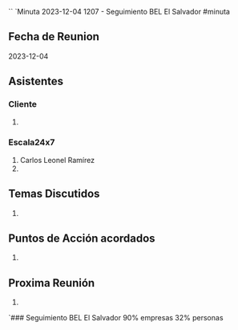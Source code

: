 ``
`Minuta 2023-12-04 1207 - Seguimiento BEL El Salvador
#minuta
## Fecha de Reunion
2023-12-04

## Asistentes

### Cliente
1. 
### Escala24x7
1. Carlos Leonel Ramírez
2. 

## Temas Discutidos
1. 

## Puntos de Acción acordados
1. 

## Proxima Reunión
1.  

`### Seguimiento BEL El Salvador
90% empresas
32% personas